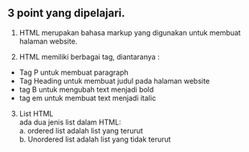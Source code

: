 ## 3 point yang dipelajari.

1. HTML merupakan bahasa markup yang digunakan untuk membuat halaman website.  

2. HTML memiliki berbagai tag, diantaranya :  
- Tag P untuk membuat paragraph
- Tag Heading untuk membuat judul pada halaman website  
- tag B untuk mengubah text menjadi bold   
- tag em untuk membuat text menjadi italic  

3. List HTML  
 ada dua jenis list dalam HTML:   
a. ordered list adalah list yang terurut  
b. Unordered list adalah list yang tidak terurut